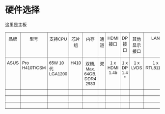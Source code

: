 # 硬件选择

这里是主板

<style type="text/css">
.tg  {border-collapse:collapse;border-spacing:0;}
.tg td{border-color:black;border-style:solid;border-width:1px;font-family:Arial, sans-serif;font-size:14px;
  overflow:hidden;padding:10px 5px;word-break:normal;}
.tg th{border-color:black;border-style:solid;border-width:1px;font-family:Arial, sans-serif;font-size:14px;
  font-weight:normal;overflow:hidden;padding:10px 5px;word-break:normal;}
.tg .tg-c3ow{border-color:inherit;text-align:center;vertical-align:top}
.tg .tg-0pky{border-color:inherit;text-align:left;vertical-align:top}
</style>
<table class="tg">
<thead>
  <tr>
    <th class="tg-c3ow">品牌</th>
    <th class="tg-c3ow">型号</th>
    <th class="tg-c3ow">支持CPU</th>
    <th class="tg-c3ow">芯片组</th>
    <th class="tg-c3ow">内存</th>
    <th class="tg-c3ow">通道</th>
    <th class="tg-c3ow">HDMI接口</th>
    <th class="tg-c3ow">DP接口</th>
    <th class="tg-c3ow">其他显示接口</th>
    <th class="tg-c3ow">LAN</th>
    <th class="tg-c3ow"> PCI Express </th>
    <th class="tg-c3ow">WIFI/BT</th>
    <th class="tg-c3ow">M.2 规格</th>
    <th class="tg-c3ow">速度</th>
    <th class="tg-c3ow">mini PCIe/mSATA</th>
    <th class="tg-c3ow">SATA</th>
    <th class="tg-c3ow">USB 3</th>
    <th class="tg-c3ow">USB 2</th>
    <th class="tg-c3ow">其他</th>
    <th class="tg-c3ow">备注</th>
  </tr>
</thead>
<tbody>
  <tr>
    <td class="tg-c3ow">ASUS</td>
    <td class="tg-0pky">Pro H410T/CSM</td>
    <td class="tg-0pky">65W 10代 LGA1200</td>
    <td class="tg-c3ow">H410</td>
    <td class="tg-c3ow">双槽, Max. 64GB, DDR4 2933  </td>
    <td class="tg-c3ow">双</td>
    <td class="tg-c3ow">1 x HDMI 1.4b </td>
    <td class="tg-c3ow">1 x DP 1.4 *</td>
    <td class="tg-c3ow">1 x LVDS </td>
    <td class="tg-c3ow">1 x RTL8111H</td>
    <td class="tg-c3ow">无</td>
    <td class="tg-c3ow">1 x M.2 2230 </td>
    <td class="tg-c3ow">1 x 2260/2280</td>
    <td class="tg-c3ow">x4</td>
    <td class="tg-c3ow">无</td>
    <td class="tg-c3ow">2 x SATA 6Gb/s</td>
    <td class="tg-c3ow">3.1 x2</td>
    <td class="tg-c3ow">2.0 x2</td>
    <td class="tg-c3ow"></td>
    <td class="tg-c3ow"></td>
  </tr>
  <tr>
    <td class="tg-0pky"></td>
    <td class="tg-0pky"></td>
    <td class="tg-0pky"></td>
    <td class="tg-0pky"></td>
    <td class="tg-0pky"></td>
    <td class="tg-0pky"></td>
    <td class="tg-0pky"></td>
    <td class="tg-0pky"></td>
    <td class="tg-0pky"></td>
    <td class="tg-0pky"></td>
    <td class="tg-0pky"></td>
    <td class="tg-0pky"></td>
    <td class="tg-0pky"></td>
    <td class="tg-0pky"></td>
    <td class="tg-0pky"></td>
    <td class="tg-0pky"></td>
    <td class="tg-0pky"></td>
    <td class="tg-0pky"></td>
    <td class="tg-0pky"></td>
    <td class="tg-0pky"></td>
  </tr>
  <tr>
    <td class="tg-0pky"></td>
    <td class="tg-0pky"></td>
    <td class="tg-0pky"></td>
    <td class="tg-0pky"></td>
    <td class="tg-0pky"></td>
    <td class="tg-0pky"></td>
    <td class="tg-0pky"></td>
    <td class="tg-0pky"></td>
    <td class="tg-0pky"></td>
    <td class="tg-0pky"></td>
    <td class="tg-0pky"></td>
    <td class="tg-0pky"></td>
    <td class="tg-0pky"></td>
    <td class="tg-0pky"></td>
    <td class="tg-0pky"></td>
    <td class="tg-0pky"></td>
    <td class="tg-0pky"></td>
    <td class="tg-0pky"></td>
    <td class="tg-0pky"></td>
    <td class="tg-0pky"></td>
  </tr>
  <tr>
    <td class="tg-0pky"></td>
    <td class="tg-0pky"></td>
    <td class="tg-0pky"></td>
    <td class="tg-0pky"></td>
    <td class="tg-0pky"></td>
    <td class="tg-0pky"></td>
    <td class="tg-0pky"></td>
    <td class="tg-0pky"></td>
    <td class="tg-0pky"></td>
    <td class="tg-0pky"></td>
    <td class="tg-0pky"></td>
    <td class="tg-0pky"></td>
    <td class="tg-0pky"></td>
    <td class="tg-0pky"></td>
    <td class="tg-0pky"></td>
    <td class="tg-0pky"></td>
    <td class="tg-0pky"></td>
    <td class="tg-0pky"></td>
    <td class="tg-0pky"></td>
    <td class="tg-0pky"></td>
  </tr>
</tbody>
</table>